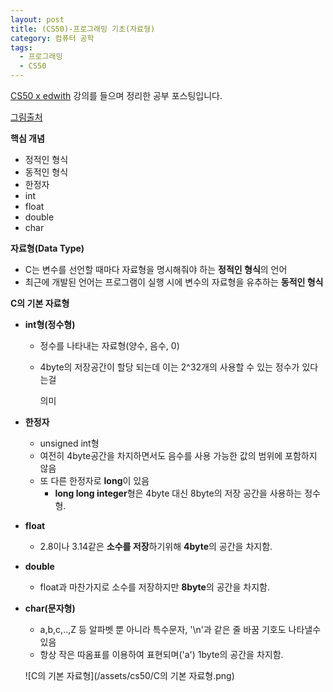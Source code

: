 ```yaml
---
layout: post
title: (CS50)-프로그래밍 기초(자료형)
category: 컴퓨터 공학
tags:
  - 프로그래밍
  - CS50
---
```




[CS50 x edwith](https://www.edwith.org/cs50/) 강의를 들으며 정리한 공부 포스팅입니다.

[그림출처](https://www.edwith.org/cs50/lecture/22825/)



**핵심 개념**

- 정적인 형식
- 동적인 형식
- 한정자
- int
- float
- double
- char



**자료형(Data Type)**

- C는 변수를 선언할 때마다 자료형을 명시해줘야 하는 **정적인 형식**의 언어
- 최근에 개발된 언어는 프로그램이 실행 시에 변수의 자료형을 유추하는 **동적인 형식**



**C의 기본 자료형**

- **int형(정수형)**

  - 정수를 나타내는 자료형(양수, 음수, 0)

  - 4byte의 저장공간이 할당 되는데 이는 2^32개의 사용할 수 있는 정수가 있다는걸

    의미

- **한정자**

  - unsigned int형
  - 여전히 4byte공간을 차지하면서도 음수를 사용 가능한 값의 범위에 포함하지 않음
  - 또 다른 한정자로 **long**이 있음
    - **long long integer**형은 4byte 대신 8byte의 저장 공간을 사용하는 정수형.

- **float**

  - 2.8이나 3.14같은 **소수를 저장**하기위해 **4byte**의 공간을 차지함.

- **double**

  - float과 마찬가지로 소수를 저장하지만 **8byte**의 공간을 차지함.

- **char(문자형)**

  - a,b,c,..,Z 등 알파벳 뿐 아니라 특수문자, '\n'과 같은 줄 바꿈 기호도 나타낼수 있음
  - 항상 작은 따옴표를 이용하여 표현되며('a') 1byte의 공간을 차지함.

  ![C의 기본 자료형](/assets/cs50/C의 기본 자료형.png)

